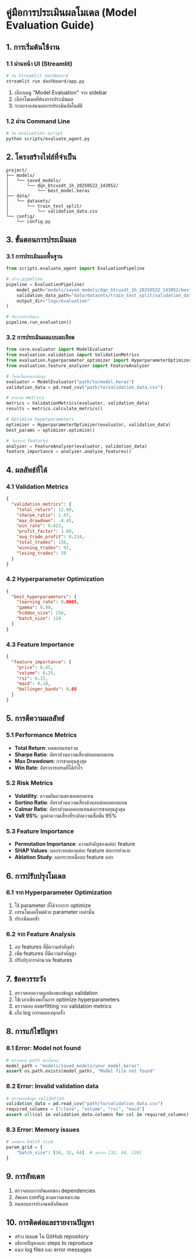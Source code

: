# คู่มือการประเมินผลโมเดล (Model Evaluation Guide)

## 1. การเริ่มต้นใช้งาน

### 1.1 ผ่านหน้า UI (Streamlit)
```bash
# รัน Streamlit dashboard
streamlit run dashboard/app.py
```
1. เลือกเมนู "Model Evaluation" จาก sidebar
2. เลือกโมเดลที่ต้องการประเมินผล
3. ระบบจะแสดงผลการประเมินอัตโนมัติ

### 1.2 ผ่าน Command Line
```bash
# รัน evaluation script
python scripts/evaluate_agent.py
```

## 2. โครงสร้างไฟล์ที่จำเป็น

```
project/
├── models/
│   └── saved_models/
│       └── dqn_btcusdt_1h_20250522_143052/
│           └── best_model.keras
├── data/
│   └── datasets/
│       └── train_test_split/
│           └── validation_data.csv
└── config/
    └── config.py
```

## 3. ขั้นตอนการประเมินผล

### 3.1 การประเมินผลพื้นฐาน
```python
from scripts.evaluate_agent import EvaluationPipeline

# สร้าง pipeline
pipeline = EvaluationPipeline(
    model_path="models/saved_models/dqn_btcusdt_1h_20250522_143052/best_model.keras",
    validation_data_path="data/datasets/train_test_split/validation_data.csv",
    output_dir="logs/evaluation"
)

# รันการประเมินผล
pipeline.run_evaluation()
```

### 3.2 การประเมินผลแบบละเอียด
```python
from core.evaluator import ModelEvaluator
from evaluation.validation import ValidationMetrics
from evaluation.hyperparameter_optimizer import HyperparameterOptimizer
from evaluation.feature_analyzer import FeatureAnalyzer

# โหลดโมเดลและข้อมูล
evaluator = ModelEvaluator("path/to/model.keras")
validation_data = pd.read_csv("path/to/validation_data.csv")

# คำนวณ metrics
metrics = ValidationMetrics(evaluator, validation_data)
results = metrics.calculate_metrics()

# Optimize hyperparameters
optimizer = HyperparameterOptimizer(evaluator, validation_data)
best_params = optimizer.optimize()

# วิเคราะห์ features
analyzer = FeatureAnalyzer(evaluator, validation_data)
feature_importance = analyzer.analyze_features()
```

## 4. ผลลัพธ์ที่ได้

### 4.1 Validation Metrics
```json
{
  "validation_metrics": {
    "total_return": 12.89,
    "sharpe_ratio": 1.67,
    "max_drawdown": -8.45,
    "win_rate": 0.623,
    "profit_factor": 1.89,
    "avg_trade_profit": 0.234,
    "total_trades": 156,
    "winning_trades": 97,
    "losing_trades": 59
  }
}
```

### 4.2 Hyperparameter Optimization
```json
{
  "best_hyperparameters": {
    "learning_rate": 0.0005,
    "gamma": 0.99,
    "hidden_size": 256,
    "batch_size": 128
  }
}
```

### 4.3 Feature Importance
```json
{
  "feature_importance": {
    "price": 0.45,
    "volume": 0.25,
    "rsi": 0.15,
    "macd": 0.10,
    "bollinger_bands": 0.05
  }
}
```

## 5. การตีความผลลัพธ์

### 5.1 Performance Metrics
- **Total Return**: ผลตอบแทนรวม
- **Sharpe Ratio**: อัตราส่วนความเสี่ยงต่อผลตอบแทน
- **Max Drawdown**: การขาดทุนสูงสุด
- **Win Rate**: อัตราการเทรดที่ได้กำไร

### 5.2 Risk Metrics
- **Volatility**: ความผันผวนของผลตอบแทน
- **Sortino Ratio**: อัตราส่วนความเสี่ยงด้านลบต่อผลตอบแทน
- **Calmar Ratio**: อัตราส่วนผลตอบแทนต่อการขาดทุนสูงสุด
- **VaR 95%**: มูลค่าความเสี่ยงที่ระดับความเชื่อมั่น 95%

### 5.3 Feature Importance
- **Permutation Importance**: ความสำคัญของแต่ละ feature
- **SHAP Values**: ผลกระทบของแต่ละ feature ต่อการทำนาย
- **Ablation Study**: ผลกระทบเมื่อลบ feature ออก

## 6. การปรับปรุงโมเดล

### 6.1 จาก Hyperparameter Optimization
1. ใช้ parameter ที่ได้จากการ optimize
2. เทรนโมเดลใหม่ด้วย parameter เหล่านั้น
3. ประเมินผลซ้ำ

### 6.2 จาก Feature Analysis
1. ลบ features ที่มีความสำคัญต่ำ
2. เพิ่ม features ที่มีความสำคัญสูง
3. ปรับปรุงการคำนวณ features

## 7. ข้อควรระวัง

1. ตรวจสอบความถูกต้องของข้อมูล validation
2. ใช้เวลาเพียงพอในการ optimize hyperparameters
3. ตรวจสอบ overfitting จาก validation metrics
4. เก็บ log การทดลองทุกครั้ง

## 8. การแก้ไขปัญหา

### 8.1 Error: Model not found
```python
# ตรวจสอบ path ของโมเดล
model_path = "models/saved_models/your_model.keras"
assert os.path.exists(model_path), "Model file not found"
```

### 8.2 Error: Invalid validation data
```python
# ตรวจสอบข้อมูล validation
validation_data = pd.read_csv("path/to/validation_data.csv")
required_columns = ["close", "volume", "rsi", "macd"]
assert all(col in validation_data.columns for col in required_columns)
```

### 8.3 Error: Memory issues
```python
# ลดขนาด batch size
param_grid = {
    "batch_size": [16, 32, 64]  # ลดจาก [32, 64, 128]
}
```

## 9. การอัพเดท

1. ตรวจสอบการอัพเดทของ dependencies
2. อัพเดท config ตามความเหมาะสม
3. ทดสอบการทำงานหลังอัพเดท

## 10. การติดต่อและรายงานปัญหา

- สร้าง issue ใน GitHub repository
- อธิบายปัญหาและ steps to reproduce
- แนบ log files และ error messages 